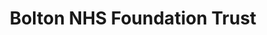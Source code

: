 ---
title: Bolton NHS Foundation Trust
link: http://www.boltonft.nhs.uk
logo: bolton_nhs_ft.png

# Events sponsored denoted by `<hackday>` and sponsorship amount/resource
events:
  11-manchester: "£500 towards event costs"
---